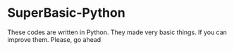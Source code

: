 # SuperBasic-Python
These codes are written in Python. They made very basic things.
If you can improve them. Please, go ahead
